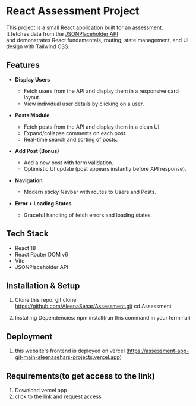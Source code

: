 # React Assessment Project

This project is a small React application built for an assessment.  
It fetches data from the [JSONPlaceholder API](https://jsonplaceholder.typicode.com/)  
and demonstrates React fundamentals, routing, state management, and UI design with Tailwind CSS.


## Features
- **Display Users**  
  - Fetch users from the API and display them in a responsive card layout.  
  - View individual user details by clicking on a user.  

- **Posts Module**  
  - Fetch posts from the API and display them in a clean UI.  
  - Expand/collapse comments on each post.  
  - Real-time search and sorting of posts.  

- **Add Post (Bonus)** 
  - Add a new post with form validation.  
  - Optimistic UI update (post appears instantly before API response).  

- **Navigation**  
  - Modern sticky Navbar with routes to Users and Posts.  

- **Error + Loading States**  
  - Graceful handling of fetch errors and loading states.  


## Tech Stack
- React 18
- React Router DOM v6
- Vite
- JSONPlaceholder API


## Installation & Setup

1. Clone this repo:
   git clone https://github.com/AleenaSehar/Assessment.git
   cd Assessment

2. Installing Dependencies:
    npm install(run this command in your terminal)

## Deployment

1. this website's frontend is deployed on vercel (https://assessment-app-git-main-aleenasehars-projects.vercel.app)

## Requirements(to get access to the link)

1. Download vercel app
2. click to the link and request access

